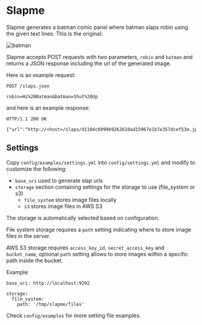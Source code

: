 # Slapme

Slapme generates a batman comic panel where batman slaps robin using the given text lines. This is the original:

![batman](http://goodcomics.comicbookresources.com/wp-content/uploads/2009/01/batslapper.jpg)

Slapme accepts POST requests with two parameters, ``robin`` and ``batman`` and returns a JSON response including the url of the generated image.

Here is an example request:

    POST /slaps.json

    robin=Hi%20Batman&batman=Shut%20Up

and here is an example response:

    HTTP/1.1 200 OK

    {"url":"http://<host>/slaps/d1104c6999b9262610ad15967e1b7e357dcef53e.jpg"}

## Settings

Copy ``config/examples/settings.yml`` into ``config/settings.yml`` and modify to customize the following:

* ``base_uri`` used to generate slap urls
* ``storage`` section containing settings for the storage to use (file_system or s3)
  * ``file_system`` stores image files locally
  * ``s3`` stores image files in AWS S3

The storage is automatically selected based on configuration.

File system storage requires a ``path`` setting indicating where to store image files in the server.

AWS S3 storage requires ``access_key_id``, ``secret_access_key`` and ``bucket_name``, optional ``path`` setting allows to store images within a specific path inside the bucket.

Example:

```
base_uri: http://localhost:9292

storage:
  file_system:
    path: '/tmp/slapme/files'
```

Check ``config/examples`` for more setting file examples.
